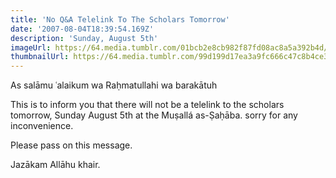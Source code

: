 ```yaml
---
title: 'No Q&A Telelink To The Scholars Tomorrow'
date: '2007-08-04T18:39:54.169Z'
description: 'Sunday, August 5th'
imageUrl: https://64.media.tumblr.com/01bcb2e8cb982f87fd08ac8a5a392b4d/tumblr_mlaa403nSP1ric7g1o1_1280.jpg
thumbnailUrl: https://64.media.tumblr.com/99d199d17ea3a9fc666c47c8b4ce3e8c/tumblr_mt3leksEn01s4pl3no1_640.jpg
---
```


As salāmu ʿalaikum wa Raḥmatullahi wa barakātuh

This is to inform you that there will not be a telelink to the scholars tomorrow, Sunday August 5th at the Muṣallá as-Ṣaḥāba. sorry for any inconvenience.

Please pass on this message.

Jazākam Allāhu khair.
